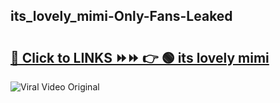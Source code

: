 
 ## its_lovely_mimi-Only-Fans-Leaked

# <h2><a href="https://clipsfans.com/its_lovely_mimi&ref=git">🔗 Click to LINKS ⏩⏩ 👉 🟢 its lovely mimi </a></h2>

<a href="https://clipsfans.com/its_lovely_mimi&ref=git" rel="nofollow" data-target="animated-image.originalLink"><img src="https://i.ibb.co.com/xMMVF88/686577567.gif" alt="Viral Video Original" style="max-width: 100%; display: inline-block;" data-target="animated-image.originalImage"></a>
